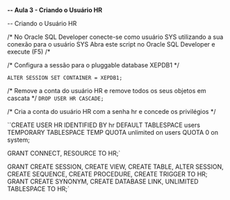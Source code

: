 **-- Aula 3 - Criando o Usuário HR**

-- Criando o Usuário HR

/*
 No Oracle SQL Developer conecte-se como usuário SYS utilizando a sua conexão para o usuário SYS
 Abra este script no Oracle SQL Developer e execute (F5)
/*

/*
  Configura a sessão para o pluggable database XEPDB1
*/

`ALTER SESSION SET CONTAINER = XEPDB1;`

/*
  Remove a conta do usuário HR e remove todos os seus objetos em cascata
*/
`DROP USER HR CASCADE;`

/*
  Cria a conta do usuário HR com a senha hr e concede os privilégios
*/

``CREATE USER HR 
IDENTIFIED BY hr
DEFAULT TABLESPACE users
TEMPORARY TABLESPACE TEMP
QUOTA unlimited on users
QUOTA 0 on system;

GRANT CONNECT, RESOURCE TO HR;`

GRANT CREATE SESSION, CREATE VIEW, CREATE TABLE, ALTER SESSION, CREATE SEQUENCE, CREATE PROCEDURE, CREATE TRIGGER TO HR;
GRANT CREATE SYNONYM, CREATE DATABASE LINK, UNLIMITED TABLESPACE TO HR;`
